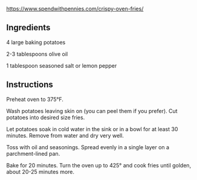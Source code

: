 https://www.spendwithpennies.com/crispy-oven-fries/

## Ingredients

4 large baking potatoes

2-3 tablespoons olive oil

1 tablespoon seasoned salt or lemon pepper

## Instructions

Preheat oven to 375°F.

Wash potatoes leaving skin on (you can peel them if you prefer). Cut potatoes into desired size fries.

Let potatoes soak in cold water in the sink or in a bowl for at least 30 minutes. Remove from water and dry very well.

Toss with oil and seasonings. Spread evenly in a single layer on a parchment-lined pan.

Bake for 20 minutes. Turn the oven up to 425° and cook fries until golden, about 20-25 minutes more.
